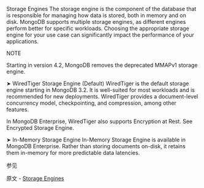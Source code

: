 Storage Engines
The storage engine is the component of the database that is responsible for managing how data is stored, both in memory and on disk. MongoDB supports multiple storage engines, as different engines perform better for specific workloads. Choosing the appropriate storage engine for your use case can significantly impact the performance of your applications.

NOTE

Starting in version 4.2, MongoDB removes the deprecated MMAPv1 storage engine.

➤ WiredTiger Storage Engine (Default)
WiredTiger is the default storage engine starting in MongoDB 3.2. It is well-suited for most workloads and is recommended for new deployments. WiredTiger provides a document-level concurrency model, checkpointing, and compression, among other features.

In MongoDB Enterprise, WiredTiger also supports Encryption at Rest. See Encrypted Storage Engine.

➤ In-Memory Storage Engine
In-Memory Storage Engine is available in MongoDB Enterprise. Rather than storing documents on-disk, it retains them in-memory for more predictable data latencies.

 参见

原文 - [Storage Engines]( https://docs.mongodb.com/manual/core/storage-engines/ )

